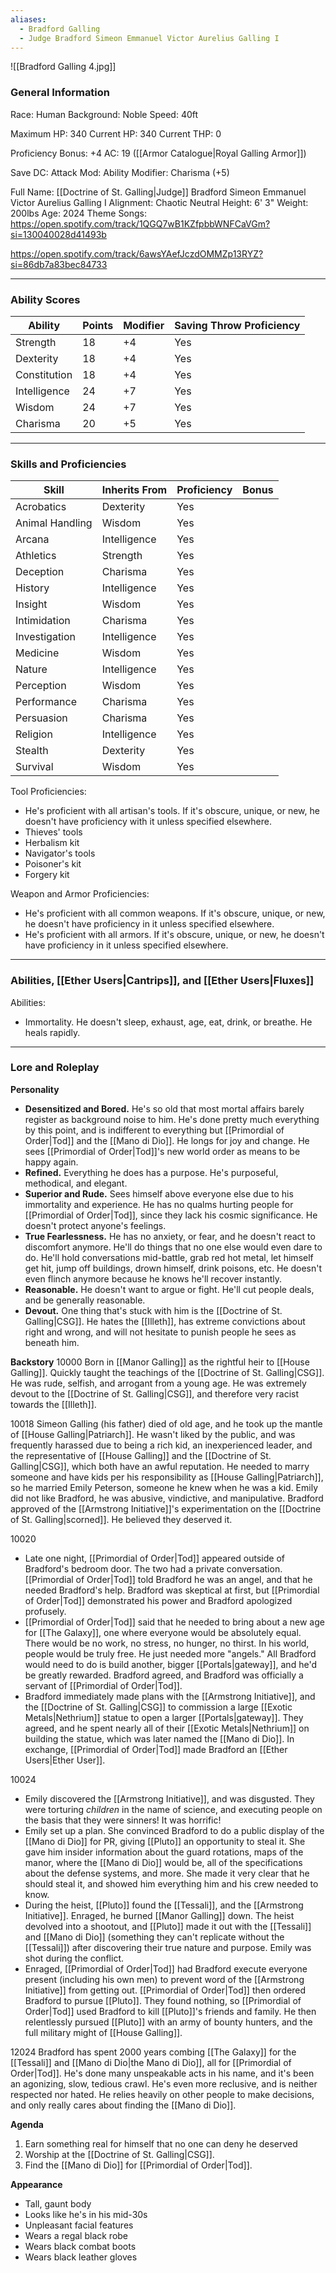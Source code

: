 ```yaml
---
aliases:
  - Bradford Galling
  - Judge Bradford Simeon Emmanuel Victor Aurelius Galling I
---
```

![[Bradford Galling 4.jpg]]

### General Information
Race: Human
Background: Noble
Speed: 40ft

Maximum HP: 340
Current HP: 340
Current THP: 0

Proficiency Bonus: +4
AC: 19 ([[Armor Catalogue|Royal Galling Armor]])

Save DC:
Attack Mod:
Ability Modifier: Charisma (+5)

Full Name: [[Doctrine of St. Galling|Judge]] Bradford Simeon Emmanuel Victor Aurelius Galling I
Alignment: Chaotic Neutral
Height: 6' 3"
Weight: 200lbs
Age: 2024
Theme Songs:
https://open.spotify.com/track/1QGQ7wB1KZfpbbWNFCaVGm?si=130040028d41493b

https://open.spotify.com/track/6awsYAefJczdOMMZp13RYZ?si=86db7a83bec84733



---
### Ability Scores
| Ability      | Points | Modifier | Saving Throw Proficiency |
| ------------ | ------ | -------- | ------------------------ |
| Strength     | 18     | +4       | Yes                      |
| Dexterity    | 18     | +4       | Yes                      |
| Constitution | 18     | +4       | Yes                      |
| Intelligence | 24     | +7       | Yes                      |
| Wisdom       | 24     | +7       | Yes                      |
| Charisma     | 20     | +5       | Yes                      |



---
### Skills and Proficiencies
| Skill           | Inherits From | Proficiency | Bonus |
| --------------- | ------------- | ----------- | ----- |
| Acrobatics      | Dexterity     | Yes         |       |
| Animal Handling | Wisdom        | Yes         |       |
| Arcana          | Intelligence  | Yes         |       |
| Athletics       | Strength      | Yes         |       |
| Deception       | Charisma      | Yes         |       |
| History         | Intelligence  | Yes         |       |
| Insight         | Wisdom        | Yes         |       |
| Intimidation    | Charisma      | Yes         |       |
| Investigation   | Intelligence  | Yes         |       |
| Medicine        | Wisdom        | Yes         |       |
| Nature          | Intelligence  | Yes         |       |
| Perception      | Wisdom        | Yes         |       |
| Performance     | Charisma      | Yes         |       |
| Persuasion      | Charisma      | Yes         |       |
| Religion        | Intelligence  | Yes         |       |
| Stealth         | Dexterity     | Yes         |       |
| Survival        | Wisdom        | Yes         |       |
Tool Proficiencies:
- He's proficient with all artisan's tools. If it's obscure, unique, or new, he doesn't have proficiency with it unless specified elsewhere. 
- Thieves' tools
- Herbalism kit
- Navigator's tools
- Poisoner's kit
- Forgery kit

Weapon and Armor Proficiencies:
- He's proficient with all common weapons. If it's obscure, unique, or new, he doesn't have proficiency in it unless specified elsewhere. 
- He's proficient with all armors. If it's obscure, unique, or new, he doesn't have proficiency in it unless specified elsewhere.



---
### Abilities, [[Ether Users|Cantrips]], and [[Ether Users|Fluxes]]
Abilities:
- Immortality. He doesn't sleep, exhaust, age, eat, drink, or breathe. He heals rapidly. 



---
### Lore and Roleplay
**Personality**
- **Desensitized and Bored.** He's so old that most mortal affairs barely register as background noise to him. He's done pretty much everything by this point, and is indifferent to everything but [[Primordial of Order|Tod]] and the [[Mano di Dio]]. He longs for joy and change. He sees [[Primordial of Order|Tod]]'s new world order as means to be happy again. 
- **Refined.** Everything he does has a purpose. He's purposeful, methodical, and elegant.
- **Superior and Rude.** Sees himself above everyone else due to his immortality and experience. He has no qualms hurting people for [[Primordial of Order|Tod]], since they lack his cosmic significance. He doesn't protect anyone's feelings.
- **True Fearlessness.** He has no anxiety, or fear, and he doesn't react to discomfort anymore. He'll do things that no one else would even dare to do. He'll hold conversations mid-battle, grab red hot metal, let himself get hit, jump off buildings, drown himself, drink poisons, etc. He doesn't even flinch anymore because he knows he'll recover instantly.
- **Reasonable.** He doesn't want to argue or fight. He'll cut people deals, and be generally reasonable. 
- **Devout.** One thing that's stuck with him is the [[Doctrine of St. Galling|CSG]]. He hates the [[Illeth]], has extreme convictions about right and wrong, and will not hesitate to punish people he sees as beneath him. 

**Backstory**
10000
	Born in [[Manor Galling]] as the rightful heir to [[House Galling]]. Quickly taught the teachings of the [[Doctrine of St. Galling|CSG]]. He was rude, selfish, and arrogant from a young age. He was extremely devout to the [[Doctrine of St. Galling|CSG]], and therefore very racist towards the [[Illeth]]. 

10018
	Simeon Galling (his father) died of old age, and he took up the mantle of [[House Galling|Patriarch]]. He wasn't liked by the public, and was frequently harassed due to being a rich kid, an inexperienced leader, and the representative of [[House Galling]] and the [[Doctrine of St. Galling|CSG]], which both have an awful reputation. 
	He needed to marry someone and have kids per his responsibility as [[House Galling|Patriarch]], so he married Emily Peterson, someone he knew when he was a kid. Emily did not like Bradford, he was abusive, vindictive, and manipulative. 
	Bradford approved of the [[Armstrong Initiative]]'s experimentation on the [[Doctrine of St. Galling|scorned]]. He believed they deserved it.

10020
- Late one night, [[Primordial of Order|Tod]] appeared outside of Bradford's bedroom door. The two had a private conversation. [[Primordial of Order|Tod]] told Bradford he was an angel, and that he needed Bradford's help. Bradford was skeptical at first, but [[Primordial of Order|Tod]] demonstrated his power and Bradford apologized profusely. 
- [[Primordial of Order|Tod]] said that he needed to bring about a new age for [[The Galaxy]], one where everyone would be absolutely equal. There would be no work, no stress, no hunger, no thirst. In his world, people would be truly free. He just needed more "angels." All Bradford would need to do is build another, bigger [[Portals|gateway]], and he'd be greatly rewarded. Bradford agreed, and Bradford was officially a servant of [[Primordial of Order|Tod]]. 
- Bradford immediately made plans with the [[Armstrong Initiative]], and the [[Doctrine of St. Galling|CSG]] to commission a large [[Exotic Metals|Nethrium]] statue to open a larger [[Portals|gateway]]. They agreed, and he spent nearly all of their [[Exotic Metals|Nethrium]] on building the statue, which was later named the [[Mano di Dio]]. In exchange, [[Primordial of Order|Tod]] made Bradford an [[Ether Users|Ether User]]. 

10024
- Emily discovered the [[Armstrong Initiative]], and was disgusted. They were torturing *children* in the name of science, and executing people on the basis that they were sinners! It was horrific!
- Emily set up a plan. She convinced Bradford to do a public display of the [[Mano di Dio]] for PR, giving [[Pluto]] an opportunity to steal it. She gave him insider information about the guard rotations, maps of the manor, where the [[Mano di Dio]] would be, all of the specifications about the defense systems, and more. She made it very clear that he should steal it, and showed him everything him and his crew needed to know.
- During the heist, [[Pluto]] found the [[Tessali]], and the [[Armstrong Initiative]].  Enraged, he burned [[Manor Galling]] down. The heist devolved into a shootout, and [[Pluto]] made it out with the [[Tessali]] and [[Mano di Dio]] (something they can't replicate without the [[Tessali]]) after discovering their true nature and purpose. Emily was shot during the conflict.
- Enraged, [[Primordial of Order|Tod]] had Bradford execute everyone present (including his own men) to prevent word of the [[Armstrong Initiative]] from getting out. [[Primordial of Order|Tod]] then ordered Bradford to pursue [[Pluto]]. They found nothing, so [[Primordial of Order|Tod]] used Bradford to kill [[Pluto]]'s friends and family. He then relentlessly pursued [[Pluto]] with an army of bounty hunters, and the full military might of [[House Galling]]. 

12024
	Bradford has spent 2000 years combing [[The Galaxy]] for the [[Tessali]] and [[Mano di Dio|the Mano di Dio]], all for [[Primordial of Order|Tod]]. He's done many unspeakable acts in his name, and it's been an agonizing, slow, tedious crawl. He's even more reclusive, and is neither respected nor hated. He relies heavily on other people to make decisions, and only really cares about finding the [[Mano di Dio]]. 

**Agenda**
1. Earn something real for himself that no one can deny he deserved
2. Worship at the [[Doctrine of St. Galling|CSG]]. 
3. Find the [[Mano di Dio]] for [[Primordial of Order|Tod]].

**Appearance**
- Tall, gaunt body
- Looks like he's in his mid-30s
- Unpleasant facial features
- Wears a regal black robe
- Wears black combat boots
- Wears black leather gloves